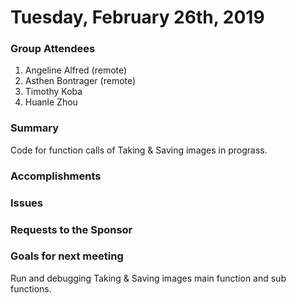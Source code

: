 # Tuesday, February 26th, 2019

### Group Attendees
1. Angeline Alfred (remote)
2. Asthen Bontrager (remote)
3. Timothy Koba
4. Huanle Zhou

### Summary
Code for function calls of Taking & Saving images in prograss.

### Accomplishments


### Issues


### Requests to the Sponsor

### Goals for next meeting
Run and debugging Taking & Saving images main function and sub functions. 
